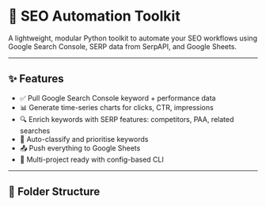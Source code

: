 # 🚀 SEO Automation Toolkit

A lightweight, modular Python toolkit to automate your SEO workflows using Google Search Console, SERP data from SerpAPI, and Google Sheets.

---

## ✨ Features

- ✅ Pull Google Search Console keyword + performance data
- 📊 Generate time-series charts for clicks, CTR, impressions
- 🔍 Enrich keywords with SERP features: competitors, PAA, related searches
- 🧠 Auto-classify and prioritise keywords
- 📤 Push everything to Google Sheets
- 🔧 Multi-project ready with config-based CLI

---

## 📁 Folder Structure



